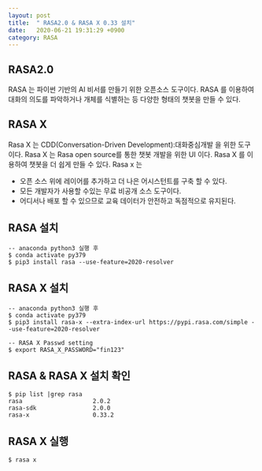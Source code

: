 ```yaml
---
layout: post
title:  " RASA2.0 & RASA X 0.33 설치"
date:   2020-06-21 19:31:29 +0900
category: RASA
--- 
```

## RASA2.0

RASA 는 파이썬 기반의 AI 비서를 만들기 위한 오픈소스 도구이다. RASA 를 이용하여 대화의 의도를 파악하거나 개체를 식별하는 등 다양한 형태의 챗봇을 만들 수 있다.

## RASA X

Rasa X 는 CDD(Conversation-Driven Development):대화중심개발 을 위한 도구 이다. Rasa X 는 Rasa open source를 통한 챗봇 개발을 위한 UI 이다. Rasa X 를 이용하여 챗봇을 더 쉽게 만들 수 있다. Rasa x 는

*   오픈 소스 위에 레이어를 추가하고 더 나은 어시스턴트를 구축 할 수 있다.
*   모든 개발자가 사용할 수있는 무료 비공개 소스 도구이다.
*   어디서나 배포 할 수 있으므로 교육 데이터가 안전하고 독점적으로 유지된다.

## RASA 설치

```source
-- anaconda python3 실행 후
$ conda activate py379
$ pip3 install rasa --use-feature=2020-resolver
```

## RASA X 설치

```source
-- anaconda python3 실행 후
$ conda activate py379
$ pip3 install rasa-x --extra-index-url https://pypi.rasa.com/simple --use-feature=2020-resolver

-- RASA X Passwd setting
$ export RASA_X_PASSWORD="fin123"
```

## RASA &amp; RASA X 설치 확인

```text
$ pip list |grep rasa
rasa                    2.0.2
rasa-sdk                2.0.0
rasa-x                  0.33.2
```

## RASA X 실행

```text
$ rasa x
```

